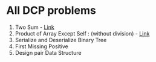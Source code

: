 # All DCP problems

1. Two Sum - [Link](https://leetcode.com/problems/two-sum/)   
2. Product of Array Except Self : (without division) - [Link](https://leetcode.com/problems/product-of-array-except-self/) 
3. Serialize and Deserialize Binary Tree  
4. First Missing Positive   
5. Design pair Data Structure   
